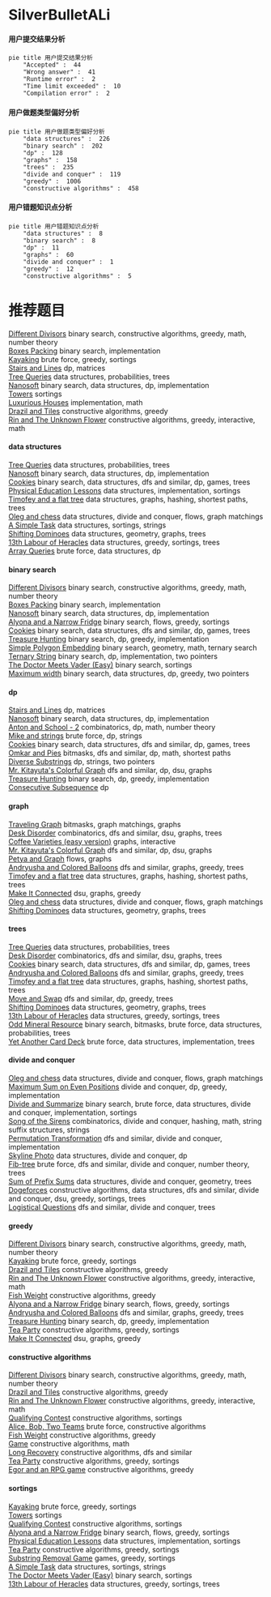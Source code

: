 # SilverBulletALi
<!-- tabs:start -->
#### **用户提交结果分析**

```mermaid
pie title 用户提交结果分析
    "Accepted" :  44
    "Wrong answer" :  41
    "Runtime error" :  2
    "Time limit exceeded" :  10
    "Compilation error" :  2
```
#### **用户做题类型偏好分析**

```mermaid
pie title 用户做题类型偏好分析
    "data structures" :  226
    "binary search" :  202
    "dp" :  128
    "graphs" :  158
    "trees" :  235
    "divide and conquer" :  119
    "greedy" :  1006
    "constructive algorithms" :  458
```
#### **用户错题知识点分析**

```mermaid
pie title 用户错题知识点分析
    "data structures" :  8
    "binary search" :  8
    "dp" :  11
    "graphs" :  60
    "divide and conquer" :  1
    "greedy" :  12
    "constructive algorithms" :  5
```
<!-- tabs:end -->
# 推荐题目
[Different Divisors](http://codeforces.com/problemset/problem/1474/B)		binary search,
                        constructive algorithms,
                        greedy,
                        math,
                        number theory		  
[Boxes Packing](http://codeforces.com/problemset/problem/1066/D)		binary search,
                        implementation		  
[Kayaking](http://codeforces.com/problemset/problem/863/B)		brute force,
                        greedy,
                        sortings		  
[Stairs and Lines](http://codeforces.com/problemset/problem/498/E)		dp,
                        matrices		  
[Tree Queries](http://codeforces.com/problemset/problem/1254/D)		data structures,
                        probabilities,
                        trees		  
[Nanosoft](http://codeforces.com/problemset/problem/1301/E)		binary search,
                        data structures,
                        dp,
                        implementation		  
[Towers](http://codeforces.com/problemset/problem/37/A)		sortings		  
[Luxurious Houses](http://codeforces.com/problemset/problem/581/B)		implementation,
                        math		  
[Drazil and Tiles](https://codeforces.com/contest/516/problem/B)		constructive algorithms,
                        greedy		  
[Rin and The Unknown Flower](http://codeforces.com/problemset/problem/1292/E)		constructive algorithms,
                        greedy,
                        interactive,
                        math		  
<!-- tabs:start -->
#### **data structures**
[Tree Queries](http://codeforces.com/problemset/problem/1254/D)		data structures,
                        probabilities,
                        trees		  
[Nanosoft](http://codeforces.com/problemset/problem/1301/E)		binary search,
                        data structures,
                        dp,
                        implementation		  
[Cookies](http://codeforces.com/problemset/problem/1099/F)		binary search,
                        data structures,
                        dfs and similar,
                        dp,
                        games,
                        trees		  
[Physical Education Lessons](http://codeforces.com/problemset/problem/915/E)		data structures,
                        implementation,
                        sortings		  
[Timofey and a flat tree](http://codeforces.com/problemset/problem/763/D)		data structures,
                        graphs,
                        hashing,
                        shortest paths,
                        trees		  
[Oleg and chess](http://codeforces.com/problemset/problem/793/G)		data structures,
                        divide and conquer,
                        flows,
                        graph matchings		  
[A Simple Task](http://codeforces.com/problemset/problem/558/E)		data structures,
                        sortings,
                        strings		  
[Shifting Dominoes](http://codeforces.com/problemset/problem/1368/G)		data structures,
                        geometry,
                        graphs,
                        trees		  
[13th Labour of Heracles](http://codeforces.com/problemset/problem/1466/D)		data structures,
                        greedy,
                        sortings,
                        trees		  
[Array Queries](http://codeforces.com/problemset/problem/797/E)		brute force,
                        data structures,
                        dp		  
#### **binary search**
[Different Divisors](http://codeforces.com/problemset/problem/1474/B)		binary search,
                        constructive algorithms,
                        greedy,
                        math,
                        number theory		  
[Boxes Packing](http://codeforces.com/problemset/problem/1066/D)		binary search,
                        implementation		  
[Nanosoft](http://codeforces.com/problemset/problem/1301/E)		binary search,
                        data structures,
                        dp,
                        implementation		  
[Alyona and a Narrow Fridge](http://codeforces.com/problemset/problem/1119/B)		binary search,
                        flows,
                        greedy,
                        sortings		  
[Cookies](http://codeforces.com/problemset/problem/1099/F)		binary search,
                        data structures,
                        dfs and similar,
                        dp,
                        games,
                        trees		  
[Treasure Hunting](http://codeforces.com/problemset/problem/1201/D)		binary search,
                        dp,
                        greedy,
                        implementation		  
[Simple Polygon Embedding](http://codeforces.com/problemset/problem/1354/C1)		binary search,
                        geometry,
                        math,
                        ternary search		  
[Ternary String](http://codeforces.com/problemset/problem/1354/B)		binary search,
                        dp,
                        implementation,
                        two pointers		  
[The Doctor Meets Vader (Easy)](http://codeforces.com/problemset/problem/1184/B1)		binary search,
                        sortings		  
[Maximum width](http://codeforces.com/problemset/problem/1492/C)		binary search,
                        data structures,
                        dp,
                        greedy,
                        two pointers		  
#### **dp**
[Stairs and Lines](http://codeforces.com/problemset/problem/498/E)		dp,
                        matrices		  
[Nanosoft](http://codeforces.com/problemset/problem/1301/E)		binary search,
                        data structures,
                        dp,
                        implementation		  
[Anton and School - 2](http://codeforces.com/problemset/problem/785/D)		combinatorics,
                        dp,
                        math,
                        number theory		  
[Mike and strings](http://codeforces.com/problemset/problem/798/B)		brute force,
                        dp,
                        strings		  
[Cookies](http://codeforces.com/problemset/problem/1099/F)		binary search,
                        data structures,
                        dfs and similar,
                        dp,
                        games,
                        trees		  
[Omkar and Pies](http://codeforces.com/problemset/problem/1392/G)		bitmasks,
                        dfs and similar,
                        dp,
                        math,
                        shortest paths		  
[Diverse Substrings](http://codeforces.com/problemset/problem/386/C)		dp,
                        strings,
                        two pointers		  
[Mr. Kitayuta's Colorful Graph](http://codeforces.com/problemset/problem/505/B)		dfs and similar,
                        dp,
                        dsu,
                        graphs		  
[Treasure Hunting](http://codeforces.com/problemset/problem/1201/D)		binary search,
                        dp,
                        greedy,
                        implementation		  
[Consecutive Subsequence](http://codeforces.com/problemset/problem/977/F)		dp		  
#### **graph**
[Traveling Graph](http://codeforces.com/problemset/problem/21/D)		bitmasks,
                        graph matchings,
                        graphs		  
[Desk Disorder](http://codeforces.com/problemset/problem/859/E)		combinatorics,
                        dfs and similar,
                        dsu,
                        graphs,
                        trees		  
[Coffee Varieties (easy version)](http://codeforces.com/problemset/problem/1291/F)		graphs,
                        interactive		  
[Mr. Kitayuta's Colorful Graph](http://codeforces.com/problemset/problem/505/B)		dfs and similar,
                        dp,
                        dsu,
                        graphs		  
[Petya and Graph](http://codeforces.com/problemset/problem/1082/G)		flows,
                        graphs		  
[Andryusha and Colored Balloons](https://codeforces.com/contest/782/problem/C)		dfs and similar,
                        graphs,
                        greedy,
                        trees		  
[Timofey and a flat tree](http://codeforces.com/problemset/problem/763/D)		data structures,
                        graphs,
                        hashing,
                        shortest paths,
                        trees		  
[Make It Connected](https://codeforces.com/contest/1489/problem/G)		dsu,
                        graphs,
                        greedy		  
[Oleg and chess](http://codeforces.com/problemset/problem/793/G)		data structures,
                        divide and conquer,
                        flows,
                        graph matchings		  
[Shifting Dominoes](http://codeforces.com/problemset/problem/1368/G)		data structures,
                        geometry,
                        graphs,
                        trees		  
#### **trees**
[Tree Queries](http://codeforces.com/problemset/problem/1254/D)		data structures,
                        probabilities,
                        trees		  
[Desk Disorder](http://codeforces.com/problemset/problem/859/E)		combinatorics,
                        dfs and similar,
                        dsu,
                        graphs,
                        trees		  
[Cookies](http://codeforces.com/problemset/problem/1099/F)		binary search,
                        data structures,
                        dfs and similar,
                        dp,
                        games,
                        trees		  
[Andryusha and Colored Balloons](https://codeforces.com/contest/782/problem/C)		dfs and similar,
                        graphs,
                        greedy,
                        trees		  
[Timofey and a flat tree](http://codeforces.com/problemset/problem/763/D)		data structures,
                        graphs,
                        hashing,
                        shortest paths,
                        trees		  
[Move and Swap](http://codeforces.com/problemset/problem/1485/E)		dfs and similar,
                        dp,
                        greedy,
                        trees		  
[Shifting Dominoes](http://codeforces.com/problemset/problem/1368/G)		data structures,
                        geometry,
                        graphs,
                        trees		  
[13th Labour of Heracles](http://codeforces.com/problemset/problem/1466/D)		data structures,
                        greedy,
                        sortings,
                        trees		  
[Odd Mineral Resource](http://codeforces.com/problemset/problem/1479/D)		binary search,
                        bitmasks,
                        brute force,
                        data structures,
                        probabilities,
                        trees		  
[Yet Another Card Deck](http://codeforces.com/problemset/problem/1511/C)		brute force,
                        data structures,
                        implementation,
                        trees		  
#### **divide and conquer**
[Oleg and chess](http://codeforces.com/problemset/problem/793/G)		data structures,
                        divide and conquer,
                        flows,
                        graph matchings		  
[Maximum Sum on Even Positions](http://codeforces.com/problemset/problem/1373/D)		divide and conquer,
                        dp,
                        greedy,
                        implementation		  
[Divide and Summarize](http://codeforces.com/problemset/problem/1461/D)		binary search,
                        brute force,
                        data structures,
                        divide and conquer,
                        implementation,
                        sortings		  
[Song of the Sirens](http://codeforces.com/problemset/problem/1466/G)		combinatorics,
                        divide and conquer,
                        hashing,
                        math,
                        string suffix structures,
                        strings		  
[Permutation Transformation](http://codeforces.com/problemset/problem/1490/D)		dfs and similar,
                        divide and conquer,
                        implementation		  
[Skyline Photo](https://codeforces.com/contest/1483/problem/C)		data structures,
                        divide and conquer,
                        dp		  
[Fib-tree](http://codeforces.com/problemset/problem/1491/E)		brute force,
                        dfs and similar,
                        divide and conquer,
                        number theory,
                        trees		  
[Sum of Prefix Sums](http://codeforces.com/problemset/problem/1303/G)		data structures,
                        divide and conquer,
                        geometry,
                        trees		  
[Dogeforces](http://codeforces.com/problemset/problem/1494/D)		constructive algorithms,
                        data structures,
                        dfs and similar,
                        divide and conquer,
                        dsu,
                        greedy,
                        sortings,
                        trees		  
[Logistical Questions](http://codeforces.com/problemset/problem/566/C)		dfs and similar,
                        divide and conquer,
                        trees		  
#### **greedy**
[Different Divisors](http://codeforces.com/problemset/problem/1474/B)		binary search,
                        constructive algorithms,
                        greedy,
                        math,
                        number theory		  
[Kayaking](http://codeforces.com/problemset/problem/863/B)		brute force,
                        greedy,
                        sortings		  
[Drazil and Tiles](https://codeforces.com/contest/516/problem/B)		constructive algorithms,
                        greedy		  
[Rin and The Unknown Flower](http://codeforces.com/problemset/problem/1292/E)		constructive algorithms,
                        greedy,
                        interactive,
                        math		  
[Fish Weight](http://codeforces.com/problemset/problem/297/B)		constructive algorithms,
                        greedy		  
[Alyona and a Narrow Fridge](http://codeforces.com/problemset/problem/1119/B)		binary search,
                        flows,
                        greedy,
                        sortings		  
[Andryusha and Colored Balloons](https://codeforces.com/contest/782/problem/C)		dfs and similar,
                        graphs,
                        greedy,
                        trees		  
[Treasure Hunting](http://codeforces.com/problemset/problem/1201/D)		binary search,
                        dp,
                        greedy,
                        implementation		  
[Tea Party](http://codeforces.com/problemset/problem/808/C)		constructive algorithms,
                        greedy,
                        sortings		  
[Make It Connected](https://codeforces.com/contest/1489/problem/G)		dsu,
                        graphs,
                        greedy		  
#### **constructive algorithms**
[Different Divisors](http://codeforces.com/problemset/problem/1474/B)		binary search,
                        constructive algorithms,
                        greedy,
                        math,
                        number theory		  
[Drazil and Tiles](https://codeforces.com/contest/516/problem/B)		constructive algorithms,
                        greedy		  
[Rin and The Unknown Flower](http://codeforces.com/problemset/problem/1292/E)		constructive algorithms,
                        greedy,
                        interactive,
                        math		  
[Qualifying Contest](http://codeforces.com/problemset/problem/659/B)		constructive algorithms,
                        sortings		  
[Alice, Bob, Two Teams](http://codeforces.com/problemset/problem/632/B)		brute force,
                        constructive algorithms		  
[Fish Weight](http://codeforces.com/problemset/problem/297/B)		constructive algorithms,
                        greedy		  
[Game](http://codeforces.com/problemset/problem/513/A)		constructive algorithms,
                        math		  
[Long Recovery](http://codeforces.com/problemset/problem/1446/E)		constructive algorithms,
                        dfs and similar		  
[Tea Party](http://codeforces.com/problemset/problem/808/C)		constructive algorithms,
                        greedy,
                        sortings		  
[Egor and an RPG game](http://codeforces.com/problemset/problem/1097/E)		constructive algorithms,
                        greedy		  
#### **sortings**
[Kayaking](http://codeforces.com/problemset/problem/863/B)		brute force,
                        greedy,
                        sortings		  
[Towers](http://codeforces.com/problemset/problem/37/A)		sortings		  
[Qualifying Contest](http://codeforces.com/problemset/problem/659/B)		constructive algorithms,
                        sortings		  
[Alyona and a Narrow Fridge](http://codeforces.com/problemset/problem/1119/B)		binary search,
                        flows,
                        greedy,
                        sortings		  
[Physical Education Lessons](http://codeforces.com/problemset/problem/915/E)		data structures,
                        implementation,
                        sortings		  
[Tea Party](http://codeforces.com/problemset/problem/808/C)		constructive algorithms,
                        greedy,
                        sortings		  
[Substring Removal Game](http://codeforces.com/problemset/problem/1398/B)		games,
                        greedy,
                        sortings		  
[A Simple Task](http://codeforces.com/problemset/problem/558/E)		data structures,
                        sortings,
                        strings		  
[The Doctor Meets Vader (Easy)](http://codeforces.com/problemset/problem/1184/B1)		binary search,
                        sortings		  
[13th Labour of Heracles](http://codeforces.com/problemset/problem/1466/D)		data structures,
                        greedy,
                        sortings,
                        trees		  
<!-- tabs:end -->
